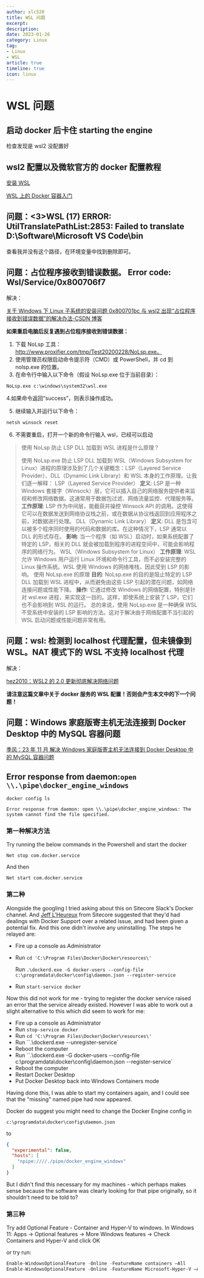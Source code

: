 ```yaml
---
author: xlc520
title: WSL 问题
excerpt: 
description: 
date: 2023-01-26
category: Linux
tag: 
- Linux
- WSL
article: true
timeline: true
icon: linux
---
```


# WSL 问题

## 启动 docker 后卡住 starting the engine

检查发现是 wsl2 没配置好

## wsl2 配置以及微软官方的 docker 配置教程

[安装 WSL](https://learn.microsoft.com/zh-cn/windows/wsl/install)

[WSL 上的 Docker 容器入门](https://learn.microsoft.com/zh-cn/windows/wsl/tutorials/wsl-containers)

## 问题：<3>WSL (17) ERROR: UtilTranslatePathList:2853: Failed to translate D:\Software\Microsoft VS Code\bin

查看我并没有这个路径，在环境变量中找到删除即可。

## 问题：占位程序接收到错误数据。 Error code: Wsl/Service/0x800706f7

解决：

[关于 Windows 下 Linux 子系统的安装问题 0x800701bc 与 wsl2 出现“占位程序接收到错误数据”的解决办法-CSDN 博客](https://blog.csdn.net/qq_44652876/article/details/126697937)

**如果重启电脑后反复遇到占位程序接收到错误数据：**

1. 下载 NoLsp 工具：<http://www.proxifier.com/tmp/Test20200228/NoLsp.exe。>
2. 使用管理员权限启动命令提示符（CMD）或 PowerShell，并 cd 到 nolsp.exe 的位置。
3. 在命令行中输入以下命令（假设 NoLsp.exe 位于当前目录）：

```text
NoLsp.exe c:\windows\system32\wsl.exe
```

4.如果命令返回“success”，则表示操作成功。

5. 继续输入并运行以下命令：

```text
netsh winsock reset
```

6. 不需要重启，打开一个新的命令行输入 wsl，已经可以启动

> 使用 NoLsp 防止 LSP DLL 加载到 WSL 进程是什么原理？
>
> 使用 NoLsp.exe 防止 LSP DLL 加载到 WSL（Windows Subsystem for Linux）进程的原理涉及到了几个关键概念：LSP（Layered Service
> Provider）、DLL（Dynamic Link Library）和 WSL 本身的工作原理。让我们逐一解释：
> LSP（Layered Service Provider）
> **定义**: LSP 是一种 Windows 套接字（Winsock）层，它可以插入自己的网络服务提供者来监视和修改网络数据。这通常用于数据包过滤、网络流量监控、代理服务等。
> **工作原理**: LSP 作为中间层，能截获并操控 Winsock API 的调用。这使得它可以在数据发送到网络协议栈之前，或在数据从协议栈返回到应用程序之前，对数据进行处理。
> DLL（Dynamic Link Library）
> **定义**: DLL 是包含可以被多个程序同时使用的代码和数据的库。在这种情况下，LSP 通常以 DLL 的形式存在。
> **影响**: 当一个程序（如 WSL）启动时，如果系统配置了特定的 LSP，相关的 DLL 就会被加载到程序的进程空间中，可能会影响程序的网络行为。
> WSL（Windows Subsystem for Linux）
> **工作原理**: WSL 允许 Windows 用户运行 Linux 环境和命令行工具，而不必安装完整的 Linux 操作系统。WSL 使用 Windows
> 的网络堆栈，因此受到 LSP 的影响。
> 使用 NoLsp.exe 的原理
> **目的**: NoLsp.exe 的目的是阻止特定的 LSP DLL 加载到 WSL 进程中，从而避免由这些 LSP 引起的潜在问题，如网络连接问题或性能下降。
> **操作**: 它通过修改 Windows 的网络配置，特别是针对 wsl.exe 进程，来实现这一目的。这样，即使系统上安装了 LSP，它们也不会影响到
> WSL 的运行。
> 总的来说，使用 NoLsp.exe 是一种确保 WSL 不受系统中安装的 LSP 影响的方法。这对于解决由于网络配置不当引起的 WSL
> 启动问题或性能问题非常有用。

## 问题：wsl: 检测到 localhost 代理配置，但未镜像到 WSL。NAT 模式下的 WSL 不支持 localhost 代理

解决：

[hez2010：WSL2 的 2.0 更新彻底解决网络问题](https://zhuanlan.zhihu.com/p/657110386)

**请注意这篇文章中关于 docker 服务的 WSL 配置！否则会产生本文中的下一个问题！**

## 问题：Windows 家庭版寄主机无法连接到 Docker Desktop 中的 MySQL 容器问题

[季风：23 年 11 月 解决 Windows 家庭版寄主机无法连接到 Docker Desktop 中的 MySQL 容器问题](https://zhuanlan.zhihu.com/p/668874450)

## Error response from daemon:`open \\.\pipe\docker_engine_windows`

```plain
docker config ls 

Error response from daemon: open \\.\pipe\docker_engine_windows: The system cannot find the file specified.
```

### 第一种解决方法

Try running the below commands in the Powershell and start the docker

```plain
Net stop com.docker.service
```

And then

```plain
Net start com.docker.service
```

### 第二种

Alongside the googling I tried asking about this on Sitecore Slack's Docker channel.
And [Jeff L'Heureux](https://twitter.com/jflh) from Sitecore suggested that they'd had dealings with Docker Support over
a related issue, and had been given a potential fix. And this one didn't involve any uninstalling. The steps he relayed
are:

- Fire up a console as Administrator

- Run `cd 'C:\Program Files\Docker\Docker\resources\'`

  Run `.\dockerd.exe -G docker-users --config-file c:\programdata\docker\config\daemon.json --register-service`

- Run `start-service docker`

Now this did not work for me - trying to register the docker service raised an error that the service already existed.
However I was able to work out a slight alternative to this which did seem to work for me:

- Fire up a console as Administrator
- Run `stop-service docker`
- Run `cd 'C:\Program Files\Docker\Docker\resources\'`
- Run ``.\dockerd.exe --unregister-service`
- Reboot the computer
- Run ``.\dockerd.exe -G docker-users --config-file c:\programdata\docker\config\daemon.json --register-service`
- Reboot the computer
- Restart Docker Desktop
- Put Docker Desktop back into Windows Containers mode

Having done this, I was able to start my containers again, and I could see that the "missing" named pipe had now
appeared.

Docker do suggest you might need to change the Docker Engine config in

`c:\programdata\docker\config\daemon.json`

to

```json
{
  "experimental": false,
  "hosts": [
    "npipe:////./pipe/docker_engine_windows"
  ]
}
```

But I didn't find this necessary for my machines - which perhaps makes sense because the software was clearly looking
for that pipe originally, so it shouldn't need to be told to?

### 第三种

Try add Optional Feature - Container and Hyper-V to windows.
In Windows 11:
Apps → Optional features → More Windows features → Check Containers and Hyper-V and click OK

or try run:

```powershell
Enable-WindowsOptionalFeature -Online -FeatureName containers –All
Enable-WindowsOptionalFeature -Online -FeatureName Microsoft-Hyper-V –All
```
